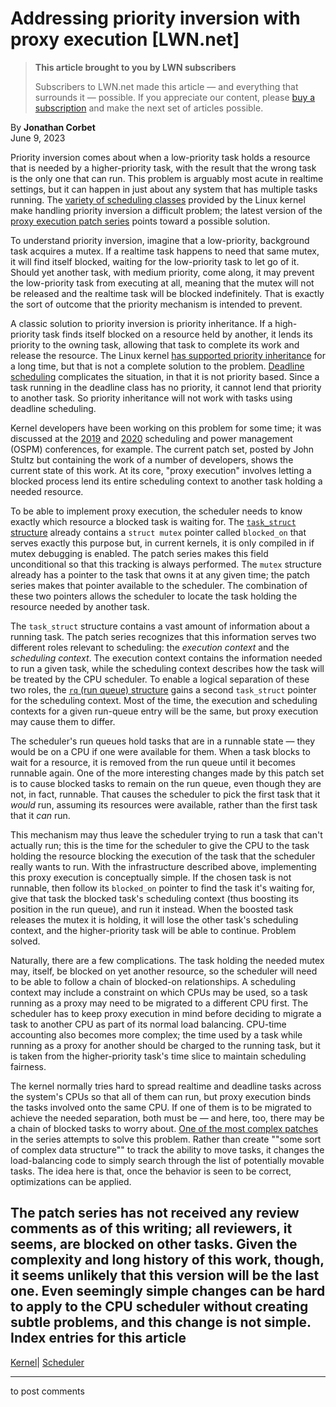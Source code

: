 # Addressing priority inversion with proxy execution [LWN.net]

> **This article brought to you by LWN subscribers**
> 
> Subscribers to LWN.net made this article — and everything that surrounds it — possible. If you appreciate our content, please [buy a subscription](/Promo/nst-nag3/subscribe) and make the next set of articles possible. 

By **Jonathan Corbet**  
June 9, 2023 

Priority inversion comes about when a low-priority task holds a resource that is needed by a higher-priority task, with the result that the wrong task is the only one that can run. This problem is arguably most acute in realtime settings, but it can happen in just about any system that has multiple tasks running. The [variety of scheduling classes](https://man7.org/linux/man-pages/man7/sched.7.html) provided by the Linux kernel make handling priority inversion a difficult problem; the latest version of the [proxy execution patch series](/ml/linux-kernel/20230601055846.2349566-1-jstultz@google.com/) points toward a possible solution. 

To understand priority inversion, imagine that a low-priority, background task acquires a mutex. If a realtime task happens to need that same mutex, it will find itself blocked, waiting for the low-priority task to let go of it. Should yet another task, with medium priority, come along, it may prevent the low-priority task from executing at all, meaning that the mutex will not be released and the realtime task will be blocked indefinitely. That is exactly the sort of outcome that the priority mechanism is intended to prevent. 

A classic solution to priority inversion is priority inheritance. If a high-priority task finds itself blocked on a resource held by another, it lends its priority to the owning task, allowing that task to complete its work and release the resource. The Linux kernel [has supported priority inheritance](/Articles/178253/) for a long time, but that is not a complete solution to the problem. [Deadline scheduling](/Articles/743740/) complicates the situation, in that it is not priority based. Since a task running in the deadline class has no priority, it cannot lend that priority to another task. So priority inheritance will not work with tasks using deadline scheduling. 

Kernel developers have been working on this problem for some time; it was discussed at the [2019](/Articles/793502/) and [2020](/Articles/820575/) scheduling and power management (OSPM) conferences, for example. The current patch set, posted by John Stultz but containing the work of a number of developers, shows the current state of this work. At its core, "proxy execution" involves letting a blocked process lend its entire scheduling context to another task holding a needed resource. 

To be able to implement proxy execution, the scheduler needs to know exactly which resource a blocked task is waiting for. The [`task_struct` structure](https://elixir.bootlin.com/linux/v6.4-rc5/source/include/linux/sched.h#L739) already contains a `struct mutex` pointer called `blocked_on` that serves exactly this purpose but, in current kernels, it is only compiled in if mutex debugging is enabled. The patch series makes this field unconditional so that this tracking is always performed. The `mutex` structure already has a pointer to the task that owns it at any given time; the patch series makes that pointer available to the scheduler. The combination of these two pointers allows the scheduler to locate the task holding the resource needed by another task. 

The `task_struct` structure contains a vast amount of information about a running task. The patch series recognizes that this information serves two different roles relevant to scheduling: the _execution context_ and the _scheduling context_. The execution context contains the information needed to run a given task, while the scheduling context describes how the task will be treated by the CPU scheduler. To enable a logical separation of these two roles, the [`rq` (run queue) structure](https://elixir.bootlin.com/linux/v6.4-rc5/source/kernel/sched/sched.h#L957) gains a second `task_struct` pointer for the scheduling context. Most of the time, the execution and scheduling contexts for a given run-queue entry will be the same, but proxy execution may cause them to differ. 

The scheduler's run queues hold tasks that are in a runnable state — they would be on a CPU if one were available for them. When a task blocks to wait for a resource, it is removed from the run queue until it becomes runnable again. One of the more interesting changes made by this patch set is to cause blocked tasks to remain on the run queue, even though they are not, in fact, runnable. That causes the scheduler to pick the first task that it _would_ run, assuming its resources were available, rather than the first task that it _can_ run. 

This mechanism may thus leave the scheduler trying to run a task that can't actually run; this is the time for the scheduler to give the CPU to the task holding the resource blocking the execution of the task that the scheduler really wants to run. With the infrastructure described above, implementing this proxy execution is conceptually simple. If the chosen task is not runnable, then follow its `blocked_on` pointer to find the task it's waiting for, give that task the blocked task's scheduling context (thus boosting its position in the run queue), and run it instead. When the boosted task releases the mutex it is holding, it will lose the other task's scheduling context, and the higher-priority task will be able to continue. Problem solved. 

Naturally, there are a few complications. The task holding the needed mutex may, itself, be blocked on yet another resource, so the scheduler will need to be able to follow a chain of blocked-on relationships. A scheduling context may include a constraint on which CPUs may be used, so a task running as a proxy may need to be migrated to a different CPU first. The scheduler has to keep proxy execution in mind before deciding to migrate a task to another CPU as part of its normal load balancing. CPU-time accounting also becomes more complex; the time used by a task while running as a proxy for another should be charged to the running task, but it is taken from the higher-priority task's time slice to maintain scheduling fairness. 

The kernel normally tries hard to spread realtime and deadline tasks across the system's CPUs so that all of them can run, but proxy execution binds the tasks involved onto the same CPU. If one of them is to be migrated to achieve the needed separation, both must be — and here, too, there may be a chain of blocked tasks to worry about. [One of the most complex patches](/ml/linux-kernel/20230601055846.2349566-13-jstultz@google.com/) in the series attempts to solve this problem. Rather than create ""some sort of complex data structure"" to track the ability to move tasks, it changes the load-balancing code to simply search through the list of potentially movable tasks. The idea here is that, once the behavior is seen to be correct, optimizations can be applied. 

The patch series has not received any review comments as of this writing; all reviewers, it seems, are blocked on other tasks. Given the complexity and long history of this work, though, it seems unlikely that this version will be the last one. Even seemingly simple changes can be hard to apply to the CPU scheduler without creating subtle problems, and this change is not simple.  
Index entries for this article  
---  
[Kernel](/Kernel/Index)| [Scheduler](/Kernel/Index#Scheduler)  
  


* * *

to post comments 
